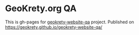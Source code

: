 
# GeoKrety.org QA

This is gh-pages for [geokrety-website-qa](https://github.com/geokrety/geokrety-website-qa) project.
Published on https://geokrety.github.io/geokrety-website-qa/
